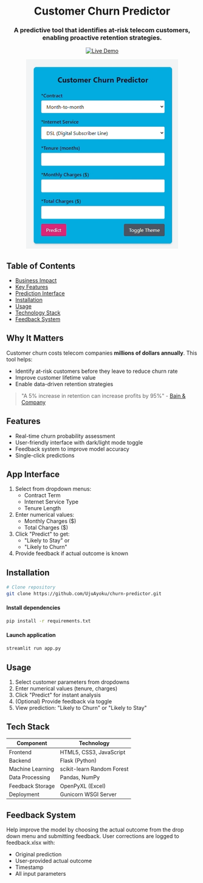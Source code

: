 <a id="readme-top"></a>

<div align="center">
  <h1>Customer Churn Predictor</h1>
  <h3>A predictive tool that identifies at-risk telecom customers, enabling proactive retention strategies.</h3>
  
[![Live Demo](https://img.shields.io/badge/Try-Live_Demo-green)]()

</div>
<p align="center">
  <img src="https://github.com/UjuAyoku/churn-predictor/blob/main/churn.PNG" alt="Logo" width="400">
</p>

## Table of Contents
- [Business Impact](#business-impact)
- [Key Features](#key-features)
- [Prediction Interface](#prediction-interface)
- [Installation](#installation)
- [Usage](#usage)
- [Technology Stack](#technology-stack)
- [Feedback System](#feedback-system)

<a id="why-it-matters"></a>
## Why It Matters  

Customer churn costs telecom companies **millions of dollars annually**. This tool helps:
- Identify at-risk customers before they leave to reduce churn rate  
- Improve customer lifetime value
- Enable data-driven retention strategies

> "A 5% increase in retention can increase profits by 95%" - [Bain & Company](https://www.bain.com/insights/retaining-customers-is-the-real-challenge/)

<a id="key-features"></a>
## Features
- Real-time churn probability assessment
- User-friendly interface with dark/light mode toggle
- Feedback system to improve model accuracy
- Single-click predictions

<a id="prediction-interface"></a>
## App Interface  

1. Select from dropdown menus:
   - Contract Term
   - Internet Service Type
   - Tenure Length
2. Enter numerical values:
   - Monthly Charges ($)
   - Total Charges ($)
3. Click "Predict" to get:
   - "Likely to Stay" or 
   - "Likely to Churn"
4. Provide feedback if actual outcome is known


<a id="installation"></a>
## Installation  

```bash
# Clone repository
git clone https://github.com/UjuAyoku/churn-predictor.git
```
#### Install dependencies
```bash
pip install -r requirements.txt
```

#### Launch application
```bash
streamlit run app.py
```

<a id="usage"></a>
## Usage
1. Select customer parameters from dropdowns
2. Enter numerical values (tenure, charges)
3. Click "Predict" for instant analysis
4. (Optional) Provide feedback via toggle
5. View prediction: "Likely to Churn" or "Likely to Stay"

<a id="technology-stack"></a>
## Tech Stack
| Component | Technology |
|-----------|-------------|
| Frontend | HTML5, CSS3, JavaScript  |
| Backend | Flask (Python)  |
| Machine Learning | scikit-learn Random Forest |
| Data Processing | Pandas, NumPy |
| Feedback Storage | OpenPyXL (Excel) |
| Deployment | Gunicorn WSGI Server |

<a id="feedback-system"></a>
## Feedback System
Help improve the model by choosing the actual outcome from the drop down menu and submitting feedback.
User corrections are logged to feedback.xlsx with:
- Original prediction
- User-provided actual outcome
- Timestamp
- All input parameters
